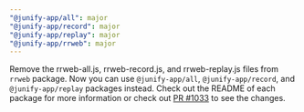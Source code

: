 ```yaml
---
"@junify-app/all": major
"@junify-app/record": major
"@junify-app/replay": major
"@junify-app/rrweb": major
---
```


Remove the rrweb-all.js, rrweb-record.js, and rrweb-replay.js files from `rrweb` package. Now you can use `@junify-app/all`, `@junify-app/record`, and `@junify-app/replay` packages instead. Check out the README of each package for more information or check out [PR #1033](https://github.com/rrweb-io/rrweb/pull/1033) to see the changes.
